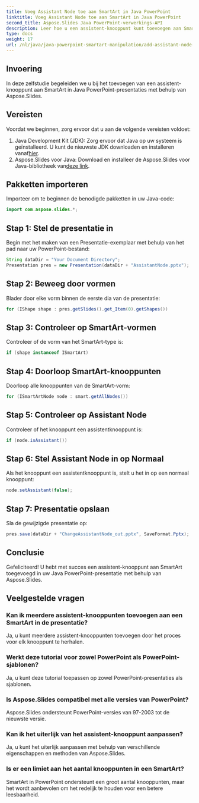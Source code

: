 ```yaml
---
title: Voeg Assistant Node toe aan SmartArt in Java PowerPoint
linktitle: Voeg Assistant Node toe aan SmartArt in Java PowerPoint
second_title: Aspose.Slides Java PowerPoint-verwerkings-API
description: Leer hoe u een assistent-knooppunt kunt toevoegen aan SmartArt in Java PowerPoint-presentaties met behulp van Aspose.Slides. Verbeter uw PowerPoint-bewerkingsvaardigheden.
type: docs
weight: 17
url: /nl/java/java-powerpoint-smartart-manipulation/add-assistant-node-smartart-java-powerpoint/
---
```

## Invoering
In deze zelfstudie begeleiden we u bij het toevoegen van een assistent-knooppunt aan SmartArt in Java PowerPoint-presentaties met behulp van Aspose.Slides.
## Vereisten
Voordat we beginnen, zorg ervoor dat u aan de volgende vereisten voldoet:
1.  Java Development Kit (JDK): Zorg ervoor dat Java op uw systeem is geïnstalleerd. U kunt de nieuwste JDK downloaden en installeren vanaf[hier](https://www.oracle.com/java/technologies/javase-jdk15-downloads.html).
2.  Aspose.Slides voor Java: Download en installeer de Aspose.Slides voor Java-bibliotheek van[deze link](https://releases.aspose.com/slides/java/).

## Pakketten importeren
Importeer om te beginnen de benodigde pakketten in uw Java-code:
```java
import com.aspose.slides.*;
```
## Stap 1: Stel de presentatie in
Begin met het maken van een Presentatie-exemplaar met behulp van het pad naar uw PowerPoint-bestand:
```java
String dataDir = "Your Document Directory";
Presentation pres = new Presentation(dataDir + "AssistantNode.pptx");
```
## Stap 2: Beweeg door vormen
Blader door elke vorm binnen de eerste dia van de presentatie:
```java
for (IShape shape : pres.getSlides().get_Item(0).getShapes())
```
## Stap 3: Controleer op SmartArt-vormen
Controleer of de vorm van het SmartArt-type is:
```java
if (shape instanceof ISmartArt)
```
## Stap 4: Doorloop SmartArt-knooppunten
Doorloop alle knooppunten van de SmartArt-vorm:
```java
for (ISmartArtNode node : smart.getAllNodes())
```
## Stap 5: Controleer op Assistant Node
Controleer of het knooppunt een assistentknooppunt is:
```java
if (node.isAssistant())
```
## Stap 6: Stel Assistant Node in op Normaal
Als het knooppunt een assistentknooppunt is, stelt u het in op een normaal knooppunt:
```java
node.setAssistant(false);
```
## Stap 7: Presentatie opslaan
Sla de gewijzigde presentatie op:
```java
pres.save(dataDir + "ChangeAssistantNode_out.pptx", SaveFormat.Pptx);
```

## Conclusie
Gefeliciteerd! U hebt met succes een assistent-knooppunt aan SmartArt toegevoegd in uw Java PowerPoint-presentatie met behulp van Aspose.Slides.

## Veelgestelde vragen
### Kan ik meerdere assistent-knooppunten toevoegen aan een SmartArt in de presentatie?
Ja, u kunt meerdere assistent-knooppunten toevoegen door het proces voor elk knooppunt te herhalen.
### Werkt deze tutorial voor zowel PowerPoint als PowerPoint-sjablonen?
Ja, u kunt deze tutorial toepassen op zowel PowerPoint-presentaties als sjablonen.
### Is Aspose.Slides compatibel met alle versies van PowerPoint?
Aspose.Slides ondersteunt PowerPoint-versies van 97-2003 tot de nieuwste versie.
### Kan ik het uiterlijk van het assistent-knooppunt aanpassen?
Ja, u kunt het uiterlijk aanpassen met behulp van verschillende eigenschappen en methoden van Aspose.Slides.
### Is er een limiet aan het aantal knooppunten in een SmartArt?
SmartArt in PowerPoint ondersteunt een groot aantal knooppunten, maar het wordt aanbevolen om het redelijk te houden voor een betere leesbaarheid.
